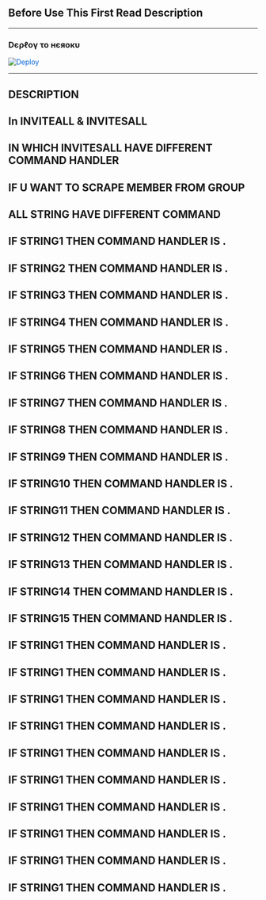 ## Before Use This First Read Description

------------
<h3> Dєρℓογ το нєяοκυ </h3>

<a href="https://dashboard.heroku.com/new?button-url=https%3A%2F%2Fgithub.com%2FLEGEND-OS%2FINVITESALL&template=https%3A%2F%2Fgithub.com%2FLEGEND-OS%2FINVITESALL" rel="nofollow" style="background-color: initial; box-sizing: border-box; color: #0366d6; text-decoration-line: none;"><img alt="Deploy" data-canonical-src="https://www.herokucdn.com/deploy/button.svg" src="https://camo.githubusercontent.com/83b0e95b38892b49184e07ad572c94c8038323fb/68747470733a2f2f7777772e6865726f6b7563646e2e636f6d2f6465706c6f792f627574746f6e2e737667" style="border-style: none; box-sizing: initial; max-width: 100%;" /></a></div>
</a>

------------
## DESCRIPTION 

## In INVITEALL & INVITESALL
## IN WHICH INVITESALL HAVE DIFFERENT COMMAND HANDLER 
## IF U WANT TO SCRAPE MEMBER FROM GROUP
## ALL STRING HAVE DIFFERENT COMMAND
## IF STRING1 THEN COMMAND HANDLER IS .
## IF STRING2 THEN COMMAND HANDLER IS .
## IF STRING3 THEN COMMAND HANDLER IS .
## IF STRING4 THEN COMMAND HANDLER IS .
## IF STRING5 THEN COMMAND HANDLER IS .
## IF STRING6 THEN COMMAND HANDLER IS .
## IF STRING7 THEN COMMAND HANDLER IS .
## IF STRING8 THEN COMMAND HANDLER IS .
## IF STRING9 THEN COMMAND HANDLER IS .
## IF STRING10 THEN COMMAND HANDLER IS .
## IF STRING11 THEN COMMAND HANDLER IS .
## IF STRING12 THEN COMMAND HANDLER IS .
## IF STRING13 THEN COMMAND HANDLER IS .
## IF STRING14 THEN COMMAND HANDLER IS .
## IF STRING15 THEN COMMAND HANDLER IS .
## IF STRING1 THEN COMMAND HANDLER IS .
## IF STRING1 THEN COMMAND HANDLER IS .
## IF STRING1 THEN COMMAND HANDLER IS .
## IF STRING1 THEN COMMAND HANDLER IS .
## IF STRING1 THEN COMMAND HANDLER IS .
## IF STRING1 THEN COMMAND HANDLER IS .
## IF STRING1 THEN COMMAND HANDLER IS .
## IF STRING1 THEN COMMAND HANDLER IS .
## IF STRING1 THEN COMMAND HANDLER IS .
## IF STRING1 THEN COMMAND HANDLER IS .

